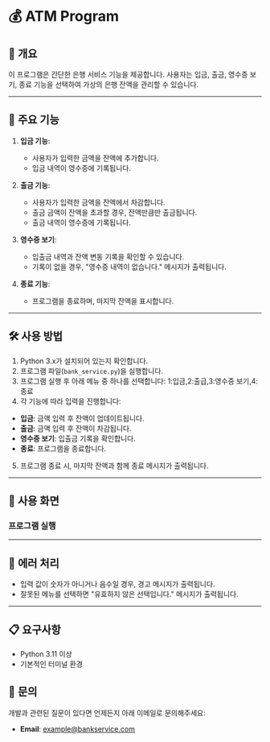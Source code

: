 # 💰 ATM Program

## 📜 개요
이 프로그램은 간단한 은행 서비스 기능을 제공합니다. 사용자는 입금, 출금, 영수증 보기, 종료 기능을 선택하여 가상의 은행 잔액을 관리할 수 있습니다.

---

## 📂 주요 기능
1. **입금 기능**:
   - 사용자가 입력한 금액을 잔액에 추가합니다.
   - 입금 내역이 영수증에 기록됩니다.

2. **출금 기능**:
   - 사용자가 입력한 금액을 잔액에서 차감합니다.
   - 출금 금액이 잔액을 초과할 경우, 잔액만큼만 출금됩니다.
   - 출금 내역이 영수증에 기록됩니다.

3. **영수증 보기**:
   - 입출금 내역과 잔액 변동 기록을 확인할 수 있습니다.
   - 기록이 없을 경우, "영수증 내역이 없습니다." 메시지가 출력됩니다.

4. **종료 기능**:
   - 프로그램을 종료하며, 마지막 잔액을 표시합니다.

---

## 🛠️ 사용 방법

1. Python 3.x가 설치되어 있는지 확인합니다.
2. 프로그램 파일(`bank_service.py`)을 실행합니다.
3. 프로그램 실행 후 아래 메뉴 중 하나를 선택합니다:
    1:입금,2:출급,3:영수증 보기,4:종료
4. 각 기능에 따라 입력을 진행합니다:
- **입금**: 금액 입력 후 잔액이 업데이트됩니다.
- **출금**: 금액 입력 후 잔액이 차감됩니다.
- **영수증 보기**: 입출금 기록을 확인합니다.
- **종료**: 프로그램을 종료합니다.

5. 프로그램 종료 시, 마지막 잔액과 함께 종료 메시지가 출력됩니다.

---

## 🧩 사용 화면

### 프로그램 실행


---

## 🐛 에러 처리
- 입력 값이 숫자가 아니거나 음수일 경우, 경고 메시지가 출력됩니다.
- 잘못된 메뉴를 선택하면 "유효하지 않은 선택입니다." 메시지가 출력됩니다.

---

## 📋 요구사항
- Python 3.11 이상
- 기본적인 터미널 환경

## 📧 문의
개발과 관련된 질문이 있다면 언제든지 아래 이메일로 문의해주세요:
- **Email**: example@bankservice.com
```
